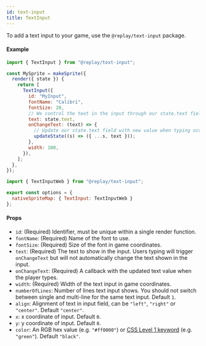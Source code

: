 ```yaml
---
id: text-input
title: TextInput
---
```


To add a text input to your game, use the `@replay/text-input` package.

#### Example

```js title="my-sprite.js"
import { TextInput } from "@replay/text-input";

const MySprite = makeSprite({
  render({ state }) {
    return [
      TextInput({
        id: "MyInput",
        fontName: "Calibri",
        fontSize: 20,
        // We control the text in the input through our state.text field
        text: state.text,
        onChangeText: (text) => {
          // Update our state.text field with new value when typing occurs
          updateState((s) => ({ ...s, text }));
        },
        width: 100,
      }),
    ];
  },
});
```

```js {1,6} title="src/index.js"
import { TextInputWeb } from "@replay/text-input";

export const options = {
  nativeSpriteMap: { TextInput: TextInputWeb }
};
```

#### Props

- `id`: (Required) Identifier, must be unique within a single render function.
- `fontName`: (Required) Name of the font to use.
- `fontSize`: (Required) Size of the font in game coordinates.
- `text`: (Required) The text to show in the input. Users typing will trigger `onChangeText` but will not automatically change the text shown in the input.
- `onChangeText`: (Required) A callback with the updated text value when the player types.
- `width`: (Required) Width of the text input in game coordinates.
- `numberOfLines`: Number of lines text input shows. You should not switch between single and multi-line for the same text input. Default `1`.
- `align`: Alignment of text in input field, can be `"left"`, `"right"` or `"center"`. Default `"center"`.
- `x`: x coordinate of input. Default `0`.
- `y`: y coordinate of input. Default `0`.
- `color`: An RGB hex value (e.g. `"#ff0000"`) or [CSS Level 1 keyword](https://developer.mozilla.org/docs/Web/CSS/color_value) (e.g. `"green"`). Default `"black"`.
